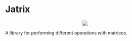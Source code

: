 # Jatrix 

<p align="center">
  <img src="https://github.com/danilos1/jatrix/blob/danilos/logo.png"/>
</p>

A library for performing different operations with matrices.


